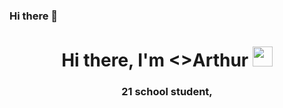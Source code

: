 ### Hi there 👋

<h1 align="center">Hi there, I'm <>Arthur</a> 
<img src="https://github.com/blackcater/blackcater/raw/main/images/Hi.gif" height="32"/></h1>
<h3 align="center">21 school student,</h3>
